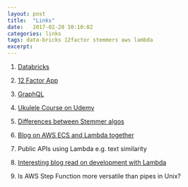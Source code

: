 ```yaml
---
layout: post
title:  "Links"
date:   2017-02-20 10:10:02
categories: links
tags: data-bricks 12factor stemmers aws lambda
excerpt:
---
```


1. [Databricks](https://databricks.com/why-databricks)

2. [12 Factor App](https://12factor.net/)

3. [GraphQL](http://graphql.org/learn/)

4. [Ukulele Course on Udemy](https://www.udemy.com/play-ukulele/)

5. [Differences between Stemmer algos](http://stackoverflow.com/questions/10554052/what-are-the-major-differences-and-benefits-of-porter-and-lancaster-stemming-alg)

6. [Blog on AWS ECS and Lambda together](https://aws.amazon.com/blogs/compute/better-together-amazon-ecs-and-aws-lambda/)

7. Public APIs using Lambda e.g. text similarity

8. [Interesting blog read on development with Lambda](https://www.aerobatic.com/blog/lambda-continuous-deployment/)

9. Is AWS Step Function more versatile than pipes in Unix?